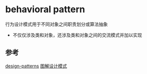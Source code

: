 # behavioral pattern

行为设计模式用于不同对象之间职责划分或算法抽象

- 不仅仅涉及类和对象，还涉及类和对象之间的交流模式并加以实现

## 参考

[design-patterns](https://design-patterns.readthedocs.io/zh_CN/latest/behavioral_patterns/behavioral.html)
[图解设计模式](https://refactoringguru.cn/design-patterns)
